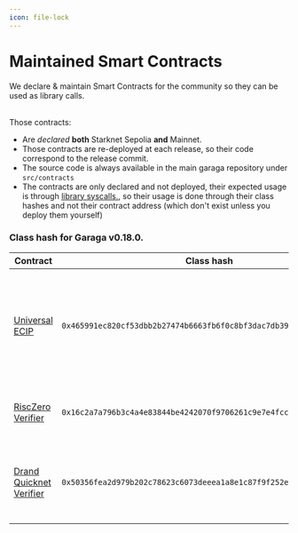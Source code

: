 ```yaml
---
icon: file-lock
---
```


# Maintained Smart Contracts

We declare & maintain Smart Contracts for the community so they can be used as library calls.

\
Those contracts:

* Are _declared_ **both** Starknet Sepolia **and** Mainnet.
* Those contracts are re-deployed at each release, so their code correspond to the release commit.
* The source code is always available in the main garaga repository under `src/contracts`
* The contracts are only declared and not deployed, their expected usage is through [library syscalls.](https://book.cairo-lang.org/ch15-03-executing-code-from-another-class.html#library-calls), so their usage is done through their class hashes and not their contract address (which don't exist unless you deploy them yourself)

### Class hash for Garaga v0.18.0.

| Contract                                                                                                                        | Class hash                                                          | Description                                                                                                   |
| ------------------------------------------------------------------------------------------------------------------------------- | ------------------------------------------------------------------- | ------------------------------------------------------------------------------------------------------------- |
| [Universal ECIP](https://github.com/keep-starknet-strange/garaga/tree/main/src/contracts/universal_ecip)                        | `0x465991ec820cf53dbb2b27474b6663fb6f0c8bf3dac7db3991960214fad97f5` | A contract allowing to compute elliptic curve multi scalar multiplication for all supported curve identifiers |
| [RiscZero Verifier](https://github.com/keep-starknet-strange/garaga/tree/main/src/contracts/autogenerated/risc0_verifier_bn254) | `0x16c2a7a796b3c4a4e83844be4242070f9706261c9e7e4fcc9e08d13ea7a0e92` | A verifier for RiscZero Groth16-wrapped proofs.                                                               |
| [Drand Quicknet Verifier](https://github.com/keep-starknet-strange/garaga/tree/main/src/contracts/drand_quicknet)               | `0x50356fea2d979b202c78623c6073deeea1a8e1c87f9f252ebf1b264e060533b` | A contract to verify Drand signatures. Soon with timelock encryption utilities.                               |
